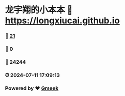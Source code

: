 # 龙宇翔的小本本 :link: https://longxiucai.github.io 
### :page_facing_up: [21](https://longxiucai.github.io/tag.html) 
### :speech_balloon: 0 
### :hibiscus: 24244 
### :alarm_clock: 2024-07-11 17:09:13 
### Powered by :heart: [Gmeek](https://github.com/Meekdai/Gmeek)
